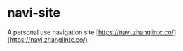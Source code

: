 # navi-site
A personal use navigation site
[https://navi.zhanglintc.co/](https://navi.zhanglintc.co/)
